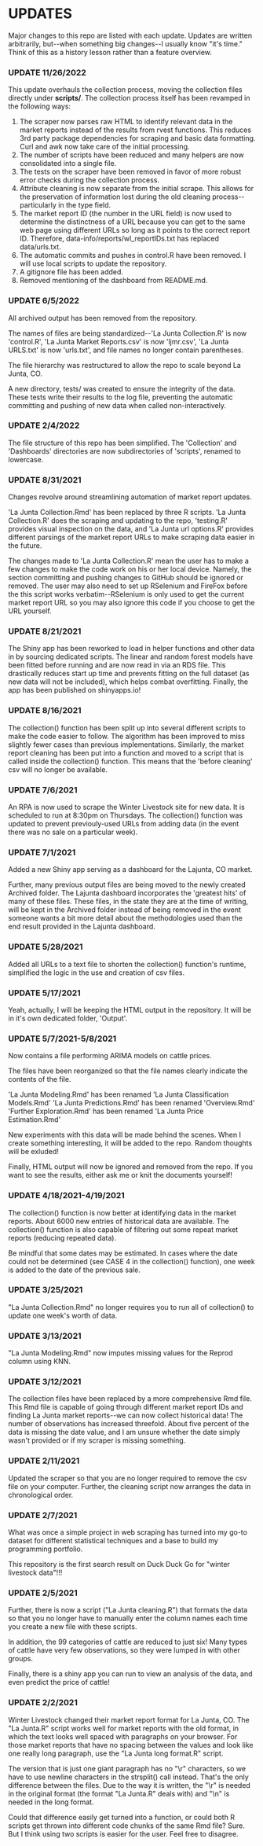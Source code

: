 # UPDATES
Major changes to this repo are listed with each update.
Updates are written arbitrarily, but--when something big changes--I usually know "it's time."
Think of this as a history lesson rather than a feature overview.


### UPDATE 11/26/2022
This update overhauls the collection process, moving
the collection files directly under **scripts/**.
The collection process itself has been revamped in
the following ways:

1. The scraper now parses raw HTML to identify relevant data
in the market reports instead of the results from rvest functions.
This reduces 3rd party package dependencies for scraping and
basic data formatting. Curl and awk now take care of the initial
processing.
1. The number of scripts have been reduced and many helpers
are now consolidated into a single file.
1. The tests on the scraper have been removed in favor of
more robust error checks during the collection process.
1. Attribute cleaning is now separate from the initial
scrape. This allows for the preservation of information
lost during the old cleaning process--particularly
in the type field.
1. The market report ID (the number in the URL field) is now
used to determine the distinctness of a URL because you can
get to the same web page using different URLs so long as it
points to the correct report ID. Therefore,
data-info/reports/wl_reportIDs.txt has replaced data/urls.txt.
1. The automatic commits and pushes in control.R have been removed.
I will use local scripts to update the repository.
1. A gitignore file has been added.
1. Removed mentioning of the dashboard from README.md.

### UPDATE 6/5/2022
All archived output has been removed from the repository.

The names of files are being standardized--'La Junta Collection.R' is now 'control.R',
'La Junta Market Reports.csv' is now 'ljmr.csv',
'La Junta URLS.txt' is now 'urls.txt',
and file names no longer contain parentheses.

The file hierarchy was restructured to allow the repo to scale beyond La Junta, CO.

A new directory, tests/ was created to ensure the integrity of the data.
These tests write their results to the log file, preventing the automatic
committing and pushing of new data when called non-interactively.

### UPDATE 2/4/2022
The file structure of this repo has been simplified.
The 'Collection' and 'Dashboards' directories are now subdirectories of 'scripts', renamed to lowercase.

### UPDATE 8/31/2021
Changes revolve around streamlining automation of market report updates.

'La Junta Collection.Rmd' has been replaced by three R scripts.
'La Junta Collection.R' does the scraping and updating to the repo,
'testing.R' provides visual inspection on the data,
and 'La Junta url options.R' provides different parsings of the market report URLs to make scraping data easier in the future.

The changes made to 'La Junta Collection.R' mean the user has to make a few changes
to make the code work on his or her local device.
Namely, the section committing and pushing changes to GitHub should be ignored or removed.
The user may also need to set up RSelenium and FireFox before the this script
works verbatim--RSelenium is only used to get the current market report URL so
you may also ignore this code if you choose to get the URL yourself.

### UPDATE 8/21/2021
The Shiny app has been reworked to load in helper functions and other data in by sourcing dedicated scripts.
The linear and random forest models have been fitted before running and are now read in via an RDS file.
This drastically reduces start up time and prevents fitting on the full dataset
(as new data will not be included), which helps combat overfitting.
Finally, the app has been published on shinyapps.io!

### UPDATE 8/16/2021
The collection() function has been split up into several different scripts
to make the code easier to follow.
The algorithm has been improved to miss slightly fewer cases than previous implementations.
Similarly, the market report cleaning has been put into a function and moved
to a script that is called inside the collection() function.
This means that the 'before cleaning' csv will no longer be available.

### UPDATE 7/6/2021
An RPA is now used to scrape the Winter Livestock site for new data.
It is scheduled to run at 8:30pm on Thursdays.
The collection() function was updated to prevent previouly-used URLs from
adding data (in the event there was no sale on a particular week).

### UPDATE 7/1/2021
Added a new Shiny app serving as a dashboard for the Lajunta, CO market.

Further, many previous output files are being moved to the newly created Archived folder.
The Lajunta dashboard incorporates the 'greatest hits' of many of these files.
These files, in the state they are at the time of writing, will be kept in the
Archived folder instead of being removed in the event someone wants a bit
more detail about the methodologies used than the end result provided in the Lajunta dashboard.

### UPDATE 5/28/2021
Added all URLs to a text file to shorten the collection() function's runtime,
simplified the logic in the use and creation of csv files.

### UPDATE 5/17/2021
Yeah, actually, I will be keeping the HTML output in the repository.
It will be in it's own dedicated folder, 'Output'.

### UPDATE 5/7/2021-5/8/2021
Now contains a file performing ARIMA models on cattle prices.

The files have been reorganized so that the file names clearly indicate the contents of the file.

'La Junta Modeling.Rmd' has been renamed 'La Junta Classification Models.Rmd'
'La Junta Predictions.Rmd' has been renamed 'Overview.Rmd'
'Further Exploration.Rmd' has been renamed 'La Junta Price Estimation.Rmd'

New experiments with this data will be made behind the scenes.
When I create something interesting, it will be added to the repo.
Random thoughts will be exluded!

Finally, HTML output will now be ignored and removed from the repo.
If you want to see the results, either ask me or knit the documents yourself!

### UPDATE 4/18/2021-4/19/2021
The collection() function is now better at identifying data in the market reports.
About 6000 new entries of historical data are available.
The collection() function is also capable of filtering out some repeat market reports (reducing repeated data).

Be mindful that some dates may be estimated.
In cases where the date could not be determined (see CASE 4 in the collection() function),
one week is added to the date of the previous sale.

### UPDATE 3/25/2021
"La Junta Collection.Rmd" no longer requires you to run all of collection() to update one week's worth of data.

### UPDATE 3/13/2021
"La Junta Modeling.Rmd" now imputes missing values for the Reprod column using KNN.

### UPDATE 3/12/2021
The collection files have been replaced by a more comprehensive Rmd file.
This Rmd file is capable of going through different market report IDs and finding
La Junta market reports--we can now collect historical data!
The number of observations has increased threefold.
About five percent of the data is missing the date value, and I am unsure whether
the date simply wasn't provided or if my scraper is missing something.

### UPDATE 2/11/2021
Updated the scraper so that you are no longer required to remove the csv file on your computer.
Further, the cleaning script now arranges the data in chronological order.

### UPDATE 2/7/2021
What was once a simple project in web scraping has turned into my go-to dataset
for different statistical techniques and a base to build my programming portfolio.

This repository is the first search result on Duck Duck Go for "winter livestock data"!!!

### UPDATE 2/5/2021
Further, there is now a script ("La Junta cleaning.R") that formats the data
so that you no longer have to manually enter the column names each time you
create a new file with these scripts.

In addition, the 99 categories of cattle are reduced to just six!
Many types of cattle have very few observations, so they were lumped in with other groups.

Finally, there is a shiny app you can run to view an analysis of the data,
and even predict the price of cattle!

### UPDATE 2/2/2021
Winter Livestock changed their market report format for La Junta, CO.
The "La Junta.R" script works well for market reports with the old format,
in which the text looks well spaced with paragraphs on your browser.
For those market reports that have no spacing between the values and look like
one really long paragraph, use the "La Junta long format.R" script.

The version that is just one giant paragraph has no "\r" characters,
so we have to use newline characters in the strsplit() call instead.
That's the only difference between the files.
Due to the way it is written, the "\r" is needed in the original format
(the format "La Junta.R" deals with) and "\n" is needed in the long format.

Could that difference easily get turned into a function, or could both R scripts
get thrown into different code chunks of the same Rmd file?
Sure.
But I think using two scripts is easier for the user. Feel free to disagree.
